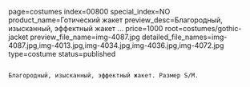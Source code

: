page=costumes
index=00800
special_index=NO
product_name=Готический жакет
preview_desc=Благородный, изысканный, эффектный жакет ...
price=1000
root=costumes/gothic-jacket
preview_file_name=img-4087.jpg
detailed_file_names=img-4087.jpg,img-4013.jpg,img-4034.jpg,img-4036.jpg,img-4072.jpg
type=costume
status=published
~~~~~~

Благородный, изысканный, эффектный жакет. Размер S/M.